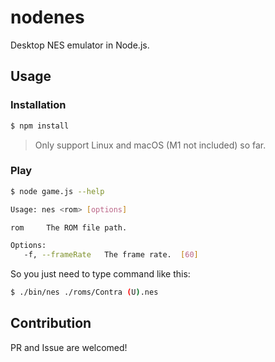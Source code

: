# nodenes

Desktop NES emulator in Node.js.

## Usage

### Installation

```bash
$ npm install
```

> Only support Linux and macOS (M1 not included) so far.

### Play

```bash
$ node game.js --help

Usage: nes <rom> [options]

rom     The ROM file path.

Options:
   -f, --frameRate   The frame rate.  [60]
```

So you just need to type command like this:

```bash
$ ./bin/nes ./roms/Contra (U).nes
```

## Contribution

PR and Issue are welcomed!

